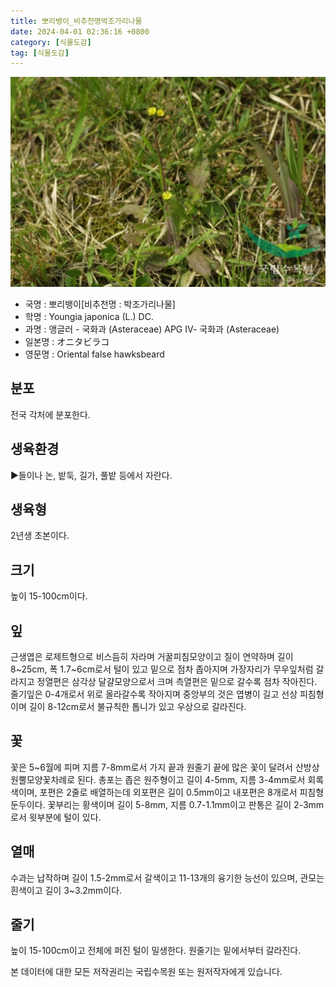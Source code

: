 ```yaml
---
title: 뽀리뱅이_비추천명박조가리나물
date: 2024-04-01 02:36:16 +0800
category: [식물도감]
tag: [식물도감]
---
```




![뽀리뱅이[비추천명 : 박조가리나물]](/assets/img/fileUpload/plants/basic/Compositae/Youngia/2945/1_th2.JPG)
- 국명 : 뽀리뱅이[비추천명 : 박조가리나물]
- 학명 : Youngia japonica (L.) DC.
- 과명 : 앵글러 - 국화과 (Asteraceae) APG Ⅳ- 국화과 (Asteraceae)
- 일본명 : オニタビラコ
- 영문명 : Oriental false hawksbeard


## 분포
전국 각처에 분포한다.
## 생육환경
▶들이나 논, 밭둑, 길가, 풀밭 등에서 자란다.
## 생육형
2년생 초본이다.
## 크기
높이 15-100cm이다.
## 잎
근생엽은 로제트형으로 비스듬히 자라며 거꿀피침모양이고 질이 연약하며 길이 8~25cm, 폭 1.7~6cm로서 털이 있고 밑으로 점차 좁아지며 가장자리가 무우잎처럼 갈라지고 정열편은 삼각상 달걀모양으로서 크며 측열편은 밑으로 갈수록 점차 작아진다. 줄기잎은 0-4개로서 위로 올라갈수록 작아지며 중앙부의 것은 엽병이 길고 선상 피침형이며 길이 8-12cm로서 불규칙한 톱니가 있고 우상으로 갈라진다.
## 꽃
꽃은 5~6월에 피며 지름 7-8mm로서 가지 끝과 원줄기 끝에 많은 꽃이 달려서 산방상 원뿔모양꽃차례로 된다. 총포는 좁은 원주형이고 길이 4-5mm, 지름 3-4mm로서 회록색이며, 포편은 2줄로 배열하는데 외포편은 길이 0.5mm이고 내포편은 8개로서 피침형 둔두이다. 꽃부리는 황색이며 길이 5-8mm, 지름 0.7-1.1mm이고 판통은 길이 2-3mm로서 윗부분에 털이 있다.
## 열매
수과는 납작하며 길이 1.5-2mm로서 갈색이고 11-13개의 융기한 능선이 있으며, 관모는 흰색이고 길이 3~3.2mm이다.
## 줄기
높이 15-100cm이고 전체에 퍼진 털이 밀생한다. 원줄기는 밑에서부터 갈라진다.






본 데이터에 대한 모든 저작권리는 국립수목원 또는 원저작자에게 있습니다.
